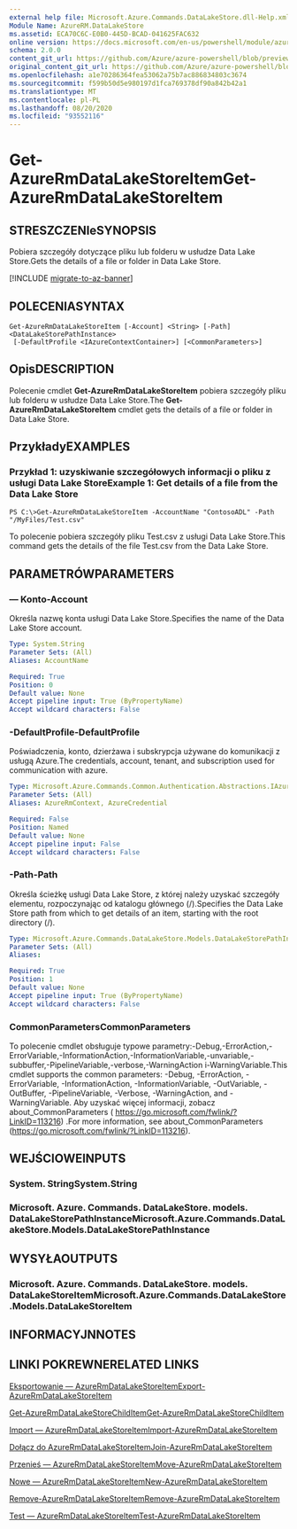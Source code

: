 ```yaml
---
external help file: Microsoft.Azure.Commands.DataLakeStore.dll-Help.xml
Module Name: AzureRM.DataLakeStore
ms.assetid: ECA70C6C-E0B0-445D-BCAD-041625FAC632
online version: https://docs.microsoft.com/en-us/powershell/module/azurerm.datalakestore/get-azurermdatalakestoreitem
schema: 2.0.0
content_git_url: https://github.com/Azure/azure-powershell/blob/preview/src/ResourceManager/DataLakeStore/Commands.DataLakeStore/help/Get-AzureRmDataLakeStoreItem.md
original_content_git_url: https://github.com/Azure/azure-powershell/blob/preview/src/ResourceManager/DataLakeStore/Commands.DataLakeStore/help/Get-AzureRmDataLakeStoreItem.md
ms.openlocfilehash: a1e70286364fea53062a75b7ac886834803c3674
ms.sourcegitcommit: f599b50d5e980197d1fca769378df90a842b42a1
ms.translationtype: MT
ms.contentlocale: pl-PL
ms.lasthandoff: 08/20/2020
ms.locfileid: "93552116"
---
```

# <span data-ttu-id="73ed6-101">Get-AzureRmDataLakeStoreItem</span><span class="sxs-lookup"><span data-stu-id="73ed6-101">Get-AzureRmDataLakeStoreItem</span></span>

## <span data-ttu-id="73ed6-102">STRESZCZENIe</span><span class="sxs-lookup"><span data-stu-id="73ed6-102">SYNOPSIS</span></span>
<span data-ttu-id="73ed6-103">Pobiera szczegóły dotyczące pliku lub folderu w usłudze Data Lake Store.</span><span class="sxs-lookup"><span data-stu-id="73ed6-103">Gets the details of a file or folder in Data Lake Store.</span></span>

[!INCLUDE [migrate-to-az-banner](../../includes/migrate-to-az-banner.md)]

## <span data-ttu-id="73ed6-104">POLECENIA</span><span class="sxs-lookup"><span data-stu-id="73ed6-104">SYNTAX</span></span>

```
Get-AzureRmDataLakeStoreItem [-Account] <String> [-Path] <DataLakeStorePathInstance>
 [-DefaultProfile <IAzureContextContainer>] [<CommonParameters>]
```

## <span data-ttu-id="73ed6-105">Opis</span><span class="sxs-lookup"><span data-stu-id="73ed6-105">DESCRIPTION</span></span>
<span data-ttu-id="73ed6-106">Polecenie cmdlet **Get-AzureRmDataLakeStoreItem** pobiera szczegóły pliku lub folderu w usłudze Data Lake Store.</span><span class="sxs-lookup"><span data-stu-id="73ed6-106">The **Get-AzureRmDataLakeStoreItem** cmdlet gets the details of a file or folder in Data Lake Store.</span></span>

## <span data-ttu-id="73ed6-107">Przykłady</span><span class="sxs-lookup"><span data-stu-id="73ed6-107">EXAMPLES</span></span>

### <span data-ttu-id="73ed6-108">Przykład 1: uzyskiwanie szczegółowych informacji o pliku z usługi Data Lake Store</span><span class="sxs-lookup"><span data-stu-id="73ed6-108">Example 1: Get details of a file from the Data Lake Store</span></span>
```
PS C:\>Get-AzureRmDataLakeStoreItem -AccountName "ContosoADL" -Path "/MyFiles/Test.csv"
```

<span data-ttu-id="73ed6-109">To polecenie pobiera szczegóły pliku Test.csv z usługi Data Lake Store.</span><span class="sxs-lookup"><span data-stu-id="73ed6-109">This command gets the details of the file Test.csv from the Data Lake Store.</span></span>

## <span data-ttu-id="73ed6-110">PARAMETRÓW</span><span class="sxs-lookup"><span data-stu-id="73ed6-110">PARAMETERS</span></span>

### <span data-ttu-id="73ed6-111">— Konto</span><span class="sxs-lookup"><span data-stu-id="73ed6-111">-Account</span></span>
<span data-ttu-id="73ed6-112">Określa nazwę konta usługi Data Lake Store.</span><span class="sxs-lookup"><span data-stu-id="73ed6-112">Specifies the name of the Data Lake Store account.</span></span>

```yaml
Type: System.String
Parameter Sets: (All)
Aliases: AccountName

Required: True
Position: 0
Default value: None
Accept pipeline input: True (ByPropertyName)
Accept wildcard characters: False
```

### <span data-ttu-id="73ed6-113">-DefaultProfile</span><span class="sxs-lookup"><span data-stu-id="73ed6-113">-DefaultProfile</span></span>
<span data-ttu-id="73ed6-114">Poświadczenia, konto, dzierżawa i subskrypcja używane do komunikacji z usługą Azure.</span><span class="sxs-lookup"><span data-stu-id="73ed6-114">The credentials, account, tenant, and subscription used for communication with azure.</span></span>

```yaml
Type: Microsoft.Azure.Commands.Common.Authentication.Abstractions.IAzureContextContainer
Parameter Sets: (All)
Aliases: AzureRmContext, AzureCredential

Required: False
Position: Named
Default value: None
Accept pipeline input: False
Accept wildcard characters: False
```

### <span data-ttu-id="73ed6-115">-Path</span><span class="sxs-lookup"><span data-stu-id="73ed6-115">-Path</span></span>
<span data-ttu-id="73ed6-116">Określa ścieżkę usługi Data Lake Store, z której należy uzyskać szczegóły elementu, rozpoczynając od katalogu głównego (/).</span><span class="sxs-lookup"><span data-stu-id="73ed6-116">Specifies the Data Lake Store path from which to get details of an item, starting with the root directory (/).</span></span>

```yaml
Type: Microsoft.Azure.Commands.DataLakeStore.Models.DataLakeStorePathInstance
Parameter Sets: (All)
Aliases:

Required: True
Position: 1
Default value: None
Accept pipeline input: True (ByPropertyName)
Accept wildcard characters: False
```

### <span data-ttu-id="73ed6-117">CommonParameters</span><span class="sxs-lookup"><span data-stu-id="73ed6-117">CommonParameters</span></span>
<span data-ttu-id="73ed6-118">To polecenie cmdlet obsługuje typowe parametry:-Debug,-ErrorAction,-ErrorVariable,-InformationAction,-InformationVariable,-unvariable,-subbuffer,-PipelineVariable,-verbose,-WarningAction i-WarningVariable.</span><span class="sxs-lookup"><span data-stu-id="73ed6-118">This cmdlet supports the common parameters: -Debug, -ErrorAction, -ErrorVariable, -InformationAction, -InformationVariable, -OutVariable, -OutBuffer, -PipelineVariable, -Verbose, -WarningAction, and -WarningVariable.</span></span> <span data-ttu-id="73ed6-119">Aby uzyskać więcej informacji, zobacz about_CommonParameters ( https://go.microsoft.com/fwlink/?LinkID=113216) .</span><span class="sxs-lookup"><span data-stu-id="73ed6-119">For more information, see about_CommonParameters (https://go.microsoft.com/fwlink/?LinkID=113216).</span></span>

## <span data-ttu-id="73ed6-120">WEJŚCIOWE</span><span class="sxs-lookup"><span data-stu-id="73ed6-120">INPUTS</span></span>

### <span data-ttu-id="73ed6-121">System. String</span><span class="sxs-lookup"><span data-stu-id="73ed6-121">System.String</span></span>

### <span data-ttu-id="73ed6-122">Microsoft. Azure. Commands. DataLakeStore. models. DataLakeStorePathInstance</span><span class="sxs-lookup"><span data-stu-id="73ed6-122">Microsoft.Azure.Commands.DataLakeStore.Models.DataLakeStorePathInstance</span></span>

## <span data-ttu-id="73ed6-123">WYSYŁA</span><span class="sxs-lookup"><span data-stu-id="73ed6-123">OUTPUTS</span></span>

### <span data-ttu-id="73ed6-124">Microsoft. Azure. Commands. DataLakeStore. models. DataLakeStoreItem</span><span class="sxs-lookup"><span data-stu-id="73ed6-124">Microsoft.Azure.Commands.DataLakeStore.Models.DataLakeStoreItem</span></span>

## <span data-ttu-id="73ed6-125">INFORMACYJN</span><span class="sxs-lookup"><span data-stu-id="73ed6-125">NOTES</span></span>

## <span data-ttu-id="73ed6-126">LINKI POKREWNE</span><span class="sxs-lookup"><span data-stu-id="73ed6-126">RELATED LINKS</span></span>

[<span data-ttu-id="73ed6-127">Eksportowanie — AzureRmDataLakeStoreItem</span><span class="sxs-lookup"><span data-stu-id="73ed6-127">Export-AzureRmDataLakeStoreItem</span></span>](./Export-AzureRmDataLakeStoreItem.md)

[<span data-ttu-id="73ed6-128">Get-AzureRmDataLakeStoreChildItem</span><span class="sxs-lookup"><span data-stu-id="73ed6-128">Get-AzureRmDataLakeStoreChildItem</span></span>](./Get-AzureRmDataLakeStoreChildItem.md)

[<span data-ttu-id="73ed6-129">Import — AzureRmDataLakeStoreItem</span><span class="sxs-lookup"><span data-stu-id="73ed6-129">Import-AzureRmDataLakeStoreItem</span></span>](./Import-AzureRmDataLakeStoreItem.md)

[<span data-ttu-id="73ed6-130">Dołącz do AzureRmDataLakeStoreItem</span><span class="sxs-lookup"><span data-stu-id="73ed6-130">Join-AzureRmDataLakeStoreItem</span></span>](./Join-AzureRmDataLakeStoreItem.md)

[<span data-ttu-id="73ed6-131">Przenieś — AzureRmDataLakeStoreItem</span><span class="sxs-lookup"><span data-stu-id="73ed6-131">Move-AzureRmDataLakeStoreItem</span></span>](./Move-AzureRmDataLakeStoreItem.md)

[<span data-ttu-id="73ed6-132">Nowe — AzureRmDataLakeStoreItem</span><span class="sxs-lookup"><span data-stu-id="73ed6-132">New-AzureRmDataLakeStoreItem</span></span>](./New-AzureRmDataLakeStoreItem.md)

[<span data-ttu-id="73ed6-133">Remove-AzureRmDataLakeStoreItem</span><span class="sxs-lookup"><span data-stu-id="73ed6-133">Remove-AzureRmDataLakeStoreItem</span></span>](./Remove-AzureRmDataLakeStoreItem.md)

[<span data-ttu-id="73ed6-134">Test — AzureRmDataLakeStoreItem</span><span class="sxs-lookup"><span data-stu-id="73ed6-134">Test-AzureRmDataLakeStoreItem</span></span>](./Test-AzureRmDataLakeStoreItem.md)


